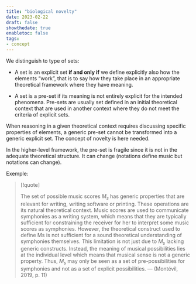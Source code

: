 ```yaml
---
title: "biological novelty"
date: 2023-02-22
draft: false
showthedate: true
enabletoc: false
tags:
- concept
---
```


We distinguish to type of sets: 

- A set is an explicit set **if and only if** we define explicitly also how the elements “work”, that is to say how they take place in an appropriate theoretical framework where they have meaning. 

-  A set is a pre-set if its meaning is not entirely explicit for the intended phenomena. Pre-sets are usually set defined in an initial theoretical context that are used in another context where they do not meet the criteria of explicit sets.

When reasoning in a given theoretical context requires discussing specific properties of elements, a generic pre-set cannot be transformed into a generic explicit set. The concept of novelty is here needed. 

In the higher-level framework, the pre-set is fragile since it is not in the adequate theoretical structure. It can change (notations define music but notations can change).

Exemple: 

> [!quote] 
>
>The set of possible music scores $M_s$ has generic properties that are relevant for writing, writing software or printing. These operations are its natural theoretical context. Music scores are used to communicate symphonies as a writing system, which means that they are typically sufficient for constraining the receiver for her to interpret some music scores as symphonies. However, the theoretical construct used to define Ms is not sufficient for a sound theoretical understanding of symphonies themselves. This limitation is not just due to $M_s$ lacking generic constructs. Instead, the meaning of musical possibilities lies at the individual level which means that musical sense is not a generic property. Thus, $M_s$ may only be seen as a set of pre-possibilities for symphonies and not as a set of explicit possibilities. —  (Montévil, 2019, p. 11) 
